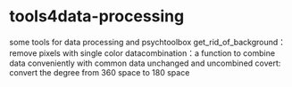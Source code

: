 # tools4data-processing
some tools for data processing and psychtoolbox
get_rid_of_background： remove pixels with single color
datacombination：a function to combine data conveniently with common data unchanged and uncombined
covert: convert the degree from 360 space to 180 space

